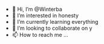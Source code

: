 - 👋 Hi, I’m @Winterba
- 👀 I’m interested in honesty
- 🌱 I’m currently learning everything
- 💞️ I’m looking to collaborate on y
- 📫 How to reach me ...

<!---
Winterba/Winterba is a ✨ special ✨ repository because its `README.md` (this file) appears on your GitHub profile.
You can click the Preview link to take a look at your changes.
--->
